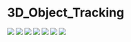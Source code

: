# 3D_Object_Tracking
<img src="Cam1.jpeg"/>
<img src="Cam2.jpeg"/>
<img src="Cam3.jpeg"/>
<img src="CamTable.jpeg"/>
<img src="Lidar1.jpeg"/>
<img src="Lidar2.jpeg"/>
<img src="LidarTable.jpeg"/>

